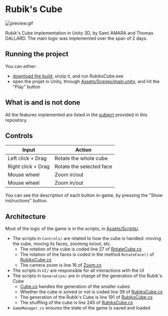 # Rubik's Cube

![preview.gif](Docs/preview.gif)

Rubik's Cube implementation in Unity 3D, by Sami AMARA and Thomas DALLARD.
The main logic was implemented over the span of 2 days.

## Running the project
You can either:
- [download the build](https://github.com/Bad-Sam/rubiks_cube/releases/download/GOLD/RubiksCube.zip), unzip it, and run RubiksCube.exe
- open the projet in Unity, through [Assets/Scenes/main.unity](Assets/Scenes/main.unity), and hit the "Play" button

## What is and is not done
All the features implemented are listed in the [subject](Docs/Subject.pdf) provided in this repository.

## Controls
|         Input         |           Action          |
| --------------------- | ------------------------- |
| Left click + Drag     | Rotate the whole cube     |
| Right click + Drag    | Rotate the selected face  |
| Mouse wheel           | Zoom in/out               |
| Mouse wheel           | Zoom in/out               |

You can see the description of each button in-game, by pressing the "Show instructions" button.

## Architecture
Most of the logic of the game is in the scripts, in [Assets/Scripts/](Assets/Scripts/).

- The scripts in `Controls/` are related to how the cube is handled: moving the cube, moving its faces, zooming in/out, etc.
    - The rotation of the cube is coded line 27 of [RotateCube.cs](Assets/Scripts/Controls/RotateCube.cs)
    - The rotation of the faces is coded in the method `RotateFace()` of [RubiksCube.cs](Assets/Scripts/Generation/RubiksCube.cs)
    - The camera zoom is line 16 of [Zoom.cs](Assets/Scripts/Controls/Zoom.cs)
- The scripts in `UI/` are responsible for all interactions with the UI
- The scripts in `Generation/` are in charge of the generation of the Rubik's Cube
    - [Cube.cs](Assets/Scripts/Generation/Cube.cs) handles the generation of the smaller cubes
    - Whether the cube is solved or not is coded line 39 of [RubiksCube.cs](Assets/Scripts/Generation/RubiksCube.cs)
    - The generation of the Rubik's Cube is line 191 of [RubiksCube.cs](Assets/Scripts/Generation/RubiksCube.cs)
    - The shuffling of the cube is line 245 of [RubiksCube.cs](Assets/Scripts/Generation/RubiksCube.cs)
- `GameManager.cs` ensures the state of the game is saved and loaded
